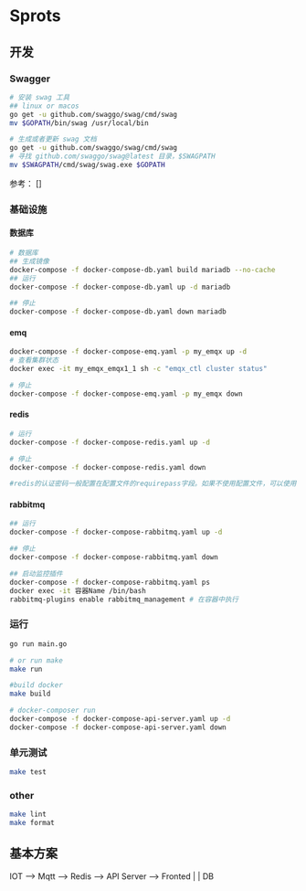 # Sprots

## 开发
### Swagger
```bash
# 安装 swag 工具
## linux or macos
go get -u github.com/swaggo/swag/cmd/swag
mv $GOPATH/bin/swag /usr/local/bin

# 生成或者更新 swag 文档
go get -u github.com/swaggo/swag/cmd/swag
# 寻找 github.com/swaggo/swag@latest 目录，$SWAGPATH
mv $SWAGPATH/cmd/swag/swag.exe $GOPATH
```
参考：
[]

### 基础设施
#### 数据库
```bash
# 数据库
## 生成镜像
docker-compose -f docker-compose-db.yaml build mariadb --no-cache
## 运行
docker-compose -f docker-compose-db.yaml up -d mariadb

## 停止
docker-compose -f docker-compose-db.yaml down mariadb
```

#### emq
```bash
docker-compose -f docker-compose-emq.yaml -p my_emqx up -d
# 查看集群状态
docker exec -it my_emqx_emqx1_1 sh -c "emqx_ctl cluster status"

# 停止
docker-compose -f docker-compose-emq.yaml -p my_emqx down
```
#### redis
```bash
# 运行
docker-compose -f docker-compose-redis.yaml up -d

# 停止
docker-compose -f docker-compose-redis.yaml down

#redis的认证密码一般配置在配置文件的requirepass字段。如果不使用配置文件，可以使用 command: redis-server --requirepass yourpass 配置认证密码；
```

#### rabbitmq
```bash
## 运行
docker-compose -f docker-compose-rabbitmq.yaml up -d

## 停止
docker-compose -f docker-compose-rabbitmq.yaml down

## 启动监控插件
docker-compose -f docker-compose-rabbitmq.yaml ps
docker exec -it 容器Name /bin/bash
rabbitmq-plugins enable rabbitmq_management # 在容器中执行
```

### 运行
```bash
go run main.go

# or run make
make run

#build docker 
make build 

# docker-composer run
docker-compose -f docker-compose-api-server.yaml up -d
docker-compose -f docker-compose-api-server.yaml down
```

### 单元测试
```bash
make test
```

### other
```bash
make lint
make format
```


## 基本方案
IOT --> Mqtt --> Redis --> API Server  --> Fronted
          |
          |
          DB

